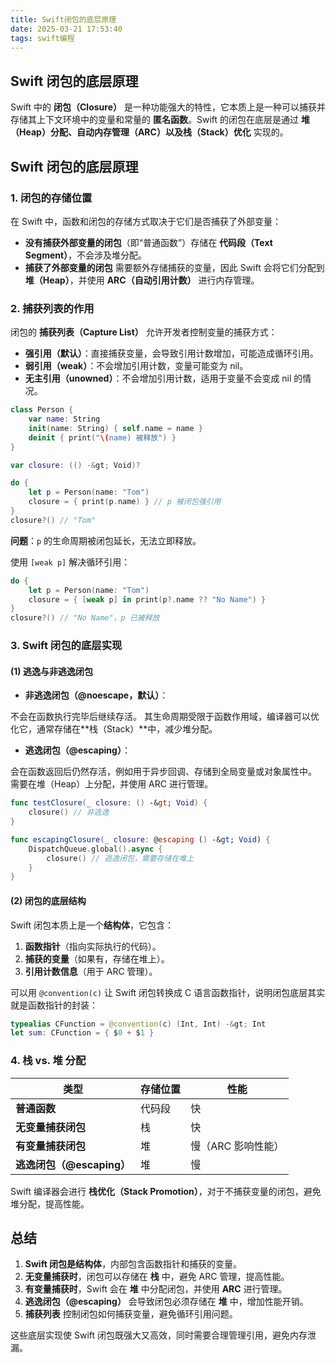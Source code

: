 ```yaml
---
title: Swift闭包的底层原理
date: 2025-03-21 17:53:40
tags: swift编程
---
```


## **Swift 闭包的底层原理**

Swift 中的 **闭包（Closure）** 是一种功能强大的特性，它本质上是一种可以捕获并存储其上下文环境中的变量和常量的 **匿名函数**。Swift 的闭包在底层是通过 **堆（Heap）分配、自动内存管理（ARC）以及栈（Stack）优化** 实现的。



## **Swift 闭包的底层原理**


### **1. 闭包的存储位置**


在 Swift 中，函数和闭包的存储方式取决于它们是否捕获了外部变量：


- **没有捕获外部变量的闭包**（即“普通函数”）存储在 **代码段（Text Segment）**，不会涉及堆分配。
- **捕获了外部变量的闭包** 需要额外存储捕获的变量，因此 Swift 会将它们分配到 **堆（Heap）**，并使用 **ARC（自动引用计数）** 进行内存管理。

### **2. 捕获列表的作用**


闭包的 **捕获列表（Capture List）** 允许开发者控制变量的捕获方式：


- **强引用（默认）**：直接捕获变量，会导致引用计数增加，可能造成循环引用。
- **弱引用（weak）**：不会增加引用计数，变量可能变为 nil。
- **无主引用（unowned）**：不会增加引用计数，适用于变量不会变成 nil 的情况。

```swift
class Person {
    var name: String
    init(name: String) { self.name = name }
    deinit { print("\(name) 被释放") }
}

var closure: (() -&gt; Void)?

do {
    let p = Person(name: "Tom")
    closure = { print(p.name) } // p 被闭包强引用
}
closure?() // "Tom"
```


**问题**：`p` 的生命周期被闭包延长，无法立即释放。


使用 `[weak p]` 解决循环引用：


```swift
do {
    let p = Person(name: "Tom")
    closure = { [weak p] in print(p?.name ?? "No Name") }
}
closure?() // "No Name"，p 已被释放
```



### **3. Swift 闭包的底层实现**


#### **(1) 逃逸与非逃逸闭包**


- **非逃逸闭包（@noescape，默认）**：

不会在函数执行完毕后继续存活。
其生命周期受限于函数作用域，编译器可以优化它，通常存储在**栈（Stack）**中，减少堆分配。
- **逃逸闭包（@escaping）**：

会在函数返回后仍然存活，例如用于异步回调、存储到全局变量或对象属性中。
需要在堆（Heap）上分配，并使用 ARC 进行管理。

```swift
func testClosure(_ closure: () -&gt; Void) {
    closure() // 非逃逸
}

func escapingClosure(_ closure: @escaping () -&gt; Void) {
    DispatchQueue.global().async {
        closure() // 逃逸闭包，需要存储在堆上
    }
}
```


#### **(2) 闭包的底层结构**


Swift 闭包本质上是一个**结构体**，它包含：


1. **函数指针**（指向实际执行的代码）。
2. **捕获的变量**（如果有，存储在堆上）。
3. **引用计数信息**（用于 ARC 管理）。

可以用 `@convention(c)` 让 Swift 闭包转换成 C 语言函数指针，说明闭包底层其实就是函数指针的封装：


```swift
typealias CFunction = @convention(c) (Int, Int) -&gt; Int
let sum: CFunction = { $0 + $1 }
```



### **4. 栈 vs. 堆 分配**


| **类型** | **存储位置** | **性能** |
| ---- | ---- | ---- |
| **普通函数** | 代码段 | 快 |
| **无变量捕获闭包** | 栈 | 快 |
| **有变量捕获闭包** | 堆 | 慢（ARC 影响性能） |
| **逃逸闭包（@escaping）** | 堆 | 慢 |


Swift 编译器会进行 **栈优化（Stack Promotion）**，对于不捕获变量的闭包，避免堆分配，提高性能。



## **总结**


1. **Swift 闭包是结构体**，内部包含函数指针和捕获的变量。
2. **无变量捕获时**，闭包可以存储在 **栈** 中，避免 ARC 管理，提高性能。
3. **有变量捕获时**，Swift 会在 **堆** 中分配闭包，并使用 **ARC** 进行管理。
4. **逃逸闭包（@escaping）** 会导致闭包必须存储在 **堆** 中，增加性能开销。
5. **捕获列表** 控制闭包如何捕获变量，避免循环引用问题。

这些底层实现使 Swift 闭包既强大又高效，同时需要合理管理引用，避免内存泄漏。